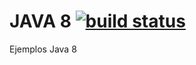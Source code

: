 # JAVA 8 [![build status](https://secure.travis-ci.org/thlorenz/doctoc.svg)](http://travis-ci.org/thlorenz/doctoc)
Ejemplos Java 8
